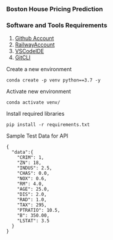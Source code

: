 ### Boston House Pricing Prediction

### Software and Tools Requirements

1. [Github Account](https://github.com)
2. [RailwayAccount](https://railway.app)
3. [VSCodeIDE](https://code.visualstudio.com)
4. [GitCLI](https://git-scm.com/book/en/v2/Getting-Started-The-Command-Line)


Create a new environment

```
conda create -p venv python==3.7 -y
```

Activate new environment

```
conda activate venv/
```

Install required libraries

```
pip install -r requirements.txt
```


Sample Test Data for API
```
{
  "data":{
    "CRIM": 1,
    "ZN": 18,
    "INDUS": 2.5,
    "CHAS": 0.0,
    "NOX": 0.6,
    "RM": 4.0,
    "AGE": 25.0,
    "DIS": 2.0,
    "RAD": 1.0,
    "TAX": 295,
    "PTRATIO": 10.5,
    "B": 350.00,
    "LSTAT": 3.5
  }
}
```